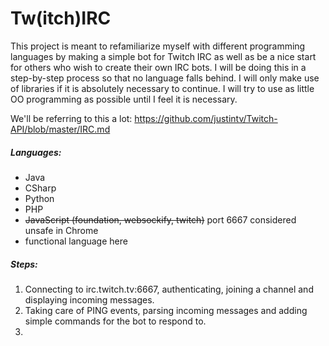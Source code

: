 # Tw(itch)IRC

This project is meant to refamiliarize myself with different programming languages by making a simple bot for Twitch IRC as well as be a nice start for others who wish to create their own IRC bots.
I will be doing this in a step-by-step process so that no language falls behind. 
I will only make use of libraries if it is absolutely necessary to continue.
I will try to use as little OO programming as possible until I feel it is necessary.

We'll be referring to this a lot: https://github.com/justintv/Twitch-API/blob/master/IRC.md

##### Languages:
- Java
- CSharp
- Python
- PHP
- ~~JavaScript (foundation, websockify, twitch)~~ port 6667 considered unsafe in Chrome
- functional language here

##### Steps:
1. Connecting to irc.twitch.tv:6667, authenticating, joining a channel and displaying incoming messages.
2. Taking care of PING events, parsing incoming messages and adding simple commands for the bot to respond to.
3. 
